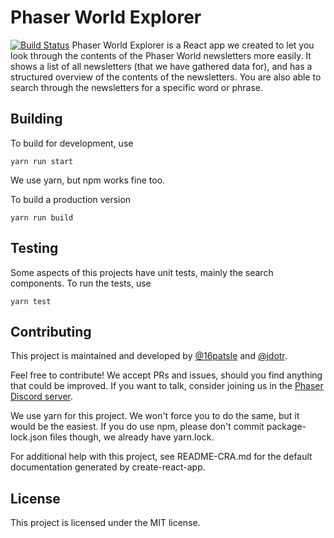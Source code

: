 # Phaser World Explorer
[![Build Status](https://travis-ci.org/phaser-discord/phaser-world-explorer.svg?branch=master)](https://travis-ci.org/phaser-discord/phaser-world-explorer)
Phaser World Explorer is a React app we created to let you look through the contents of the Phaser World newsletters more easily. It shows a list of all newsletters (that we have gathered data for), and has a structured overview of the contents of the newsletters. You are also able to search through the newsletters for a specific word or phrase.

## Building
To build for development, use
```
yarn run start
```

We use yarn, but npm works fine too.

To build a production version
```
yarn run build
```

## Testing
Some aspects of this projects have unit tests, mainly the search components. To run the tests, use
```
yarn test
```

## Contributing
This project is maintained and developed by [@16patsle](https://github.com/16patsle) and [@jdotr](https://github.com/jdotrjs).

Feel free to contribute! We accept PRs and issues, should you find anything that could be improved. If you want to talk, consider joining us in the [Phaser Discord server](https://discord.gg/phaser).

We use yarn for this project. We won't force you to do the same, but it would be the easiest. If you do use npm, please don't commit package-lock.json files though, we already have yarn.lock.

For additional help with this project, see README-CRA.md for the default documentation generated by create-react-app.

## License
This project is licensed under the MIT license.